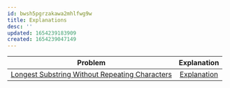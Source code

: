 ```yaml
---
id: bwsh5pgrzakawa2mhlfwg9w
title: Explanations
desc: ''
updated: 1654239183909
created: 1654239047149
---
```

|Problem|Explanation|
|:--:|:--:|
|[Longest Substring Without Repeating Characters](https://leetcode.com/problems/longest-substring-without-repeating-character/)|[Explanation](https://leetcode.com/problems/longest-substring-without-repeating-characters/discuss/1115635/C%2B%2B-or-All-approaches%3A-brute-force-Sliding-Window-or-12ms-or-map-or-Solution-for-Longest-Substring)|

